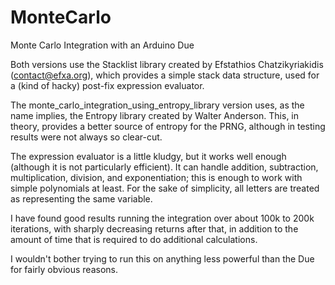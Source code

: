 # MonteCarlo
Monte Carlo Integration with an Arduino Due

Both versions use the Stacklist library created by Efstathios Chatzikyriakidis (contact@efxa.org), which provides a simple stack data structure, used for a (kind of hacky) post-fix expression evaluator.

The monte_carlo_integration_using_entropy_library version uses, as the name implies, the Entropy library created by Walter Anderson. This, in theory, provides a better source of entropy for the PRNG, although in testing results were not always so clear-cut.

The expression evaluator is a little kludgy, but it works well enough (although it is not particularly efficient). It can handle addition, subtraction, multiplication, division, and exponentiation; this is enough to work with simple polynomials at least. For the sake of simplicity, all letters are treated as representing the same variable.

I have found good results running the integration over about 100k to 200k iterations, with sharply decreasing returns after that, in addition to the amount of time that is required to do additional calculations.

I wouldn't bother trying to run this on anything less powerful than the Due for fairly obvious reasons.
